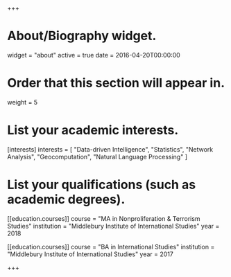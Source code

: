 +++
# About/Biography widget.
widget = "about"
active = true
date = 2016-04-20T00:00:00

# Order that this section will appear in.
weight = 5

# List your academic interests.
[interests]
  interests = [
    "Data-driven Intelligence",
    "Statistics",
    "Network Analysis",
    "Geocomputation",
    "Natural Language Processing"
  ]

# List your qualifications (such as academic degrees).
[[education.courses]]
  course = "MA in Nonproliferation & Terrorism Studies"
  institution = "Middlebury Institute of International Studies"
  year = 2018

[[education.courses]]
  course = "BA in International Studies"
  institution = "Middlebury Institute of International Studies"
  year = 2017
 
+++

<!--

# Biography

Brendan Knapp is...

-->
